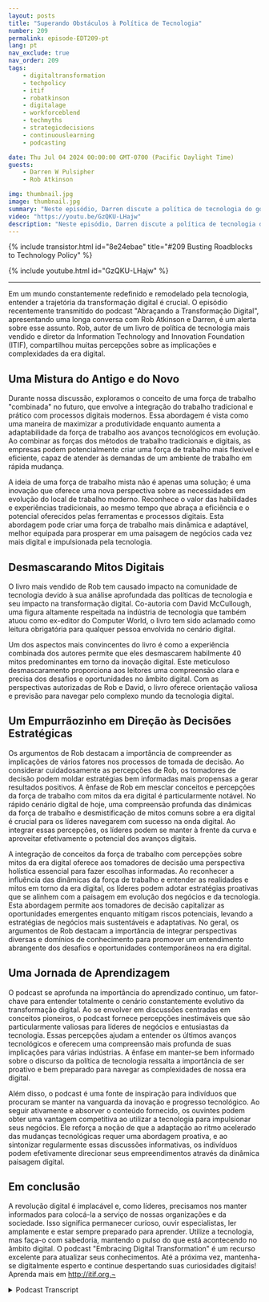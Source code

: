 ```yaml
---
layout: posts
title: "Superando Obstáculos à Política de Tecnologia"
number: 209
permalink: episode-EDT209-pt
lang: pt
nav_exclude: true
nav_order: 209
tags:
    - digitaltransformation
    - techpolicy
    - itif
    - robatkinson
    - digitalage
    - workforceblend
    - techmyths
    - strategicdecisions
    - continuouslearning
    - podcasting

date: Thu Jul 04 2024 00:00:00 GMT-0700 (Pacific Daylight Time)
guests:
    - Darren W Pulsipher
    - Rob Atkinson

img: thumbnail.jpg
image: thumbnail.jpg
summary: "Neste episódio, Darren discute a política de tecnologia do governo com Rob Atkinson, o presidente do Information Technology and Innovation Forum, um think tank de Washington, D.C., que aconselha o governo sobre política de tecnologia."
video: "https://youtu.be/GzQKU-LHajw"
description: "Neste episódio, Darren discute a política de tecnologia do governo com Rob Atkinson, o presidente do Information Technology and Innovation Forum, um think tank de Washington, D.C., que aconselha o governo sobre política de tecnologia."
---
```


<div>
{% include transistor.html id="8e24ebae" title="#209 Busting Roadblocks to Technology Policy" %}

{% include youtube.html id="GzQKU-LHajw" %}
</div>

---

Em um mundo constantemente redefinido e remodelado pela tecnologia, entender a trajetória da transformação digital é crucial. O episódio recentemente transmitido do podcast "Abraçando a Transformação Digital", apresentando uma longa conversa com Rob Atkinson e Darren, é um alerta sobre esse assunto. Rob, autor de um livro de política de tecnologia mais vendido e diretor da Information Technology and Innovation Foundation (ITIF), compartilhou muitas percepções sobre as implicações e complexidades da era digital.

## Uma Mistura do Antigo e do Novo

Durante nossa discussão, exploramos o conceito de uma força de trabalho "combinada" no futuro, que envolve a integração do trabalho tradicional e prático com processos digitais modernos. Essa abordagem é vista como uma maneira de maximizar a produtividade enquanto aumenta a adaptabilidade da força de trabalho aos avanços tecnológicos em evolução. Ao combinar as forças dos métodos de trabalho tradicionais e digitais, as empresas podem potencialmente criar uma força de trabalho mais flexível e eficiente, capaz de atender às demandas de um ambiente de trabalho em rápida mudança.

A ideia de uma força de trabalho mista não é apenas uma solução; é uma inovação que oferece uma nova perspectiva sobre as necessidades em evolução do local de trabalho moderno. Reconhece o valor das habilidades e experiências tradicionais, ao mesmo tempo que abraça a eficiência e o potencial oferecidos pelas ferramentas e processos digitais. Esta abordagem pode criar uma força de trabalho mais dinâmica e adaptável, melhor equipada para prosperar em uma paisagem de negócios cada vez mais digital e impulsionada pela tecnologia.

## Desmascarando Mitos Digitais

O livro mais vendido de Rob tem causado impacto na comunidade de tecnologia devido à sua análise aprofundada das políticas de tecnologia e seu impacto na transformação digital. Co-autoria com David McCullough, uma figura altamente respeitada na indústria de tecnologia que também atuou como ex-editor do Computer World, o livro tem sido aclamado como leitura obrigatória para qualquer pessoa envolvida no cenário digital.

Um dos aspectos mais convincentes do livro é como a experiência combinada dos autores permite que eles desmascarem habilmente 40 mitos predominantes em torno da inovação digital. Este meticuloso desmascaramento proporciona aos leitores uma compreensão clara e precisa dos desafios e oportunidades no âmbito digital. Com as perspectivas autorizadas de Rob e David, o livro oferece orientação valiosa e previsão para navegar pelo complexo mundo da tecnologia digital.

## Um Empurrãozinho em Direção às Decisões Estratégicas

Os argumentos de Rob destacam a importância de compreender as implicações de vários fatores nos processos de tomada de decisão. Ao considerar cuidadosamente as percepções de Rob, os tomadores de decisão podem moldar estratégias bem informadas mais propensas a gerar resultados positivos. A ênfase de Rob em mesclar conceitos e percepções da força de trabalho com mitos da era digital é particularmente notável. No rápido cenário digital de hoje, uma compreensão profunda das dinâmicas da força de trabalho e desmistificação de mitos comuns sobre a era digital é crucial para os líderes navegarem com sucesso na onda digital. Ao integrar essas percepções, os líderes podem se manter à frente da curva e aproveitar efetivamente o potencial dos avanços digitais.

A integração de conceitos da força de trabalho com percepções sobre mitos da era digital oferece aos tomadores de decisão uma perspectiva holística essencial para fazer escolhas informadas. Ao reconhecer a influência das dinâmicas da força de trabalho e entender as realidades e mitos em torno da era digital, os líderes podem adotar estratégias proativas que se alinhem com a paisagem em evolução dos negócios e da tecnologia. Esta abordagem permite aos tomadores de decisão capitalizar as oportunidades emergentes enquanto mitigam riscos potenciais, levando a estratégias de negócios mais sustentáveis e adaptativas. No geral, os argumentos de Rob destacam a importância de integrar perspectivas diversas e domínios de conhecimento para promover um entendimento abrangente dos desafios e oportunidades contemporâneos na era digital.

## Uma Jornada de Aprendizagem

O podcast se aprofunda na importância do aprendizado contínuo, um fator-chave para entender totalmente o cenário constantemente evolutivo da transformação digital. Ao se envolver em discussões centradas em conceitos pioneiros, o podcast fornece percepções inestimáveis que são particularmente valiosas para líderes de negócios e entusiastas da tecnologia. Essas percepções ajudam a entender os últimos avanços tecnológicos e oferecem uma compreensão mais profunda de suas implicações para várias indústrias. A ênfase em manter-se bem informado sobre o discurso da política de tecnologia ressalta a importância de ser proativo e bem preparado para navegar as complexidades de nossa era digital.

Além disso, o podcast é uma fonte de inspiração para indivíduos que procuram se manter na vanguarda da inovação e progresso tecnológico. Ao seguir ativamente e absorver o conteúdo fornecido, os ouvintes podem obter uma vantagem competitiva ao utilizar a tecnologia para impulsionar seus negócios. Ele reforça a noção de que a adaptação ao ritmo acelerado das mudanças tecnológicas requer uma abordagem proativa, e ao sintonizar regularmente essas discussões informativas, os indivíduos podem efetivamente direcionar seus empreendimentos através da dinâmica paisagem digital.

## Em conclusão

A revolução digital é implacável e, como líderes, precisamos nos manter informados para colocá-la a serviço de nossas organizações e da sociedade. Isso significa permanecer curioso, ouvir especialistas, ler amplamente e estar sempre preparado para aprender. Utilize a tecnologia, mas faça-o com sabedoria, mantendo o pulso do que está acontecendo no âmbito digital. O podcast "Embracing Digital Transformation" é um recurso excelente para atualizar seus conhecimentos. Até a próxima vez, mantenha-se digitalmente esperto e continue despertando suas curiosidades digitais! Aprenda mais em http://itif.org.¬



<details>
<summary> Podcast Transcript </summary>

<p></p>

</details>
